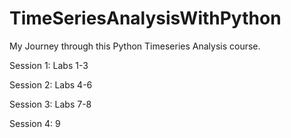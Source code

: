 # TimeSeriesAnalysisWithPython

My Journey through this Python Timeseries Analysis course.

Session 1: Labs 1-3 

Session 2: Labs 4-6

Session 3: Labs 7-8

Session 4: 9 
